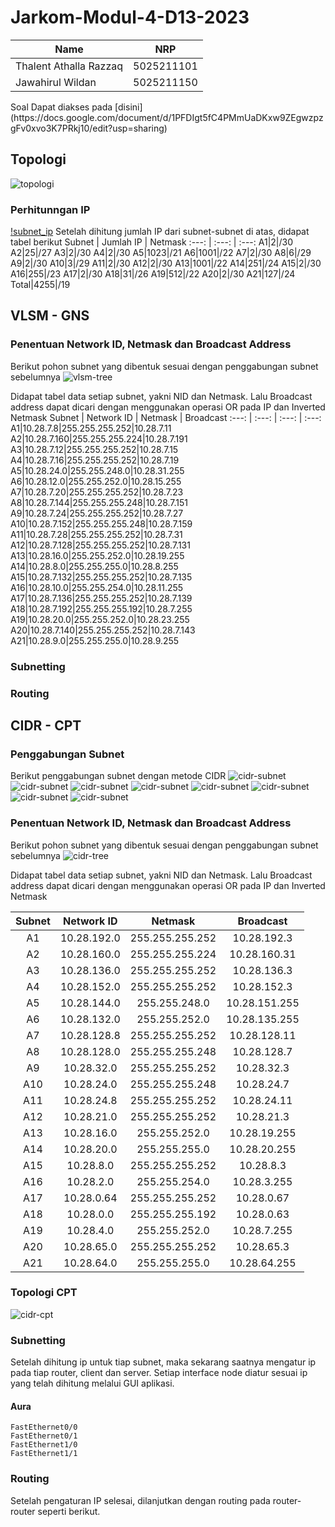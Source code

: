# Jarkom-Modul-4-D13-2023
<table>
<tbody>
  <thead>
    <tr>
      <th>Name</th>
      <th>NRP</th>
    </tr>
  </thead>
  <tbody>
    <tr>
      <td>Thalent Athalla Razzaq</td>
      <td>5025211101</td>
    </tr>
    <tr>
      <td> Jawahirul Wildan </td>
      <td> 5025211150 </td>
  </tbody>
</table>
Soal Dapat diakses pada [disini](https://docs.google.com/document/d/1PFDIgt5fC4PMmUaDKxw9ZEgwzpzgFv0xvo3K7PRkj10/edit?usp=sharing)

## Topologi
![topologi](images/topologi_modul4.png)

### Perhitunngan IP
[!subnet_ip](images/subnet-ip.jpg)
Setelah dihitung jumlah IP dari subnet-subnet di atas, didapat tabel berikut
Subnet | Jumlah IP | Netmask
:---: | :---: | :---:
A1|2|/30
A2|25|/27
A3|2|/30
A4|2|/30
A5|1023|/21
A6|1001|/22
A7|2|/30
A8|6|/29
A9|2|/30
A10|3|/29
A11|2|/30
A12|2|/30
A13|1001|/22
A14|251|/24
A15|2|/30
A16|255|/23
A17|2|/30
A18|31|/26
A19|512|/22
A20|2|/30
A21|127|/24
Total|4255|/19

## VLSM - GNS
### Penentuan Network ID, Netmask dan Broadcast Address
Berikut pohon subnet yang dibentuk sesuai dengan penggabungan subnet sebelumnya
![vlsm-tree](images/vlsm-tree.png)

Didapat tabel data setiap subnet, yakni NID dan Netmask. Lalu Broadcast address dapat dicari dengan menggunakan operasi OR pada IP dan Inverted Netmask
Subnet | Network ID | Netmask | Broadcast
:---: | :---: | :---: | :---:
A1|10.28.7.8|255.255.255.252|10.28.7.11 
A2|10.28.7.160|255.255.255.224|10.28.7.191 
A3|10.28.7.12|255.255.255.252|10.28.7.15
A4|10.28.7.16|255.255.255.252|10.28.7.19 
A5|10.28.24.0|255.255.248.0|10.28.31.255 
A6|10.28.12.0|255.255.252.0|10.28.15.255
A7|10.28.7.20|255.255.255.252|10.28.7.23
A8|10.28.7.144|255.255.255.248|10.28.7.151 
A9|10.28.7.24|255.255.255.252|10.28.7.27
A10|10.28.7.152|255.255.255.248|10.28.7.159
A11|10.28.7.28|255.255.255.252|10.28.7.31
A12|10.28.7.128|255.255.255.252|10.28.7.131
A13|10.28.16.0|255.255.252.0|10.28.19.255 
A14|10.28.8.0|255.255.255.0|10.28.8.255
A15|10.28.7.132|255.255.255.252|10.28.7.135
A16|10.28.10.0|255.255.254.0|10.28.11.255 
A17|10.28.7.136|255.255.255.252|10.28.7.139
A18|10.28.7.192|255.255.255.192|10.28.7.255
A19|10.28.20.0|255.255.252.0|10.28.23.255
A20|10.28.7.140|255.255.255.252|10.28.7.143
A21|10.28.9.0|255.255.255.0|10.28.9.255 
### Subnetting

### Routing

## CIDR - CPT
### Penggabungan Subnet
Berikut penggabungan subnet dengan metode CIDR
![cidr-subnet](images/cidr-b.jpg)
![cidr-subnet](images/cidr-c.jpg)
![cidr-subnet](images/cidr-d.jpg)
![cidr-subnet](images/cidr-e.jpg)
![cidr-subnet](images/cidr-f.jpg)
![cidr-subnet](images/cidr-g.jpg)
![cidr-subnet](images/cidr-h.jpg)
![cidr-subnet](images/cidr-i.jpg)


### Penentuan Network ID, Netmask dan Broadcast Address
Berikut pohon subnet yang dibentuk sesuai dengan penggabungan subnet sebelumnya
![cidr-tree](images/cidr-tree.jpg)

Didapat tabel data setiap subnet, yakni NID dan Netmask. Lalu Broadcast address dapat dicari dengan menggunakan operasi OR pada IP dan Inverted Netmask

Subnet | Network ID | Netmask | Broadcast
:---: | :---: | :---: | :---:
A1|10.28.192.0|255.255.255.252|10.28.192.3
A2|10.28.160.0|255.255.255.224|10.28.160.31
A3|10.28.136.0|255.255.255.252|10.28.136.3
A4|10.28.152.0|255.255.255.252|10.28.152.3
A5|10.28.144.0|255.255.248.0|10.28.151.255
A6|10.28.132.0|255.255.252.0|10.28.135.255
A7|10.28.128.8|255.255.255.252|10.28.128.11
A8|10.28.128.0|255.255.255.248|10.28.128.7
A9|10.28.32.0|255.255.255.252|10.28.32.3
A10|10.28.24.0|255.255.255.248|10.28.24.7
A11|10.28.24.8|255.255.255.252|10.28.24.11
A12|10.28.21.0|255.255.255.252|10.28.21.3
A13|10.28.16.0|255.255.252.0|10.28.19.255
A14|10.28.20.0|255.255.255.0|10.28.20.255
A15|10.28.8.0|255.255.255.252|10.28.8.3
A16|10.28.2.0|255.255.254.0|10.28.3.255
A17|10.28.0.64|255.255.255.252|10.28.0.67
A18|10.28.0.0|255.255.255.192|10.28.0.63
A19|10.28.4.0|255.255.252.0|10.28.7.255
A20|10.28.65.0|255.255.255.252|10.28.65.3
A21|10.28.64.0|255.255.255.0|10.28.64.255

### Topologi CPT

![cidr-cpt](images/topologi-cpt.png)

### Subnetting
Setelah dihitung ip untuk tiap subnet, maka sekarang saatnya mengatur ip pada tiap router, client dan server. Setiap interface node diatur sesuai ip yang telah dihitung melalui GUI aplikasi.

#### Aura
```
FastEthernet0/0
FastEthernet0/1
FastEthernet1/0
FastEthernet1/1
```
### Routing
Setelah pengaturan IP selesai, dilanjutkan dengan routing pada router-router seperti berikut.
